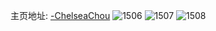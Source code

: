 主页地址: [-ChelseaChou](https://weibo.com/u/5335987818) 
![1506](https://wx4.sinaimg.cn/mw2000/005P7gbEly1gmwz1bnc2yj30u00u0tup.jpg) 
![1507](https://wx4.sinaimg.cn/mw2000/005P7gbEgy1fpyl2zjvz7j31j4142qv5.jpg) 
![1508](https://wx4.sinaimg.cn/mw2000/005P7gbEgy1fpyl31w27uj30u018y7wh.jpg) 
